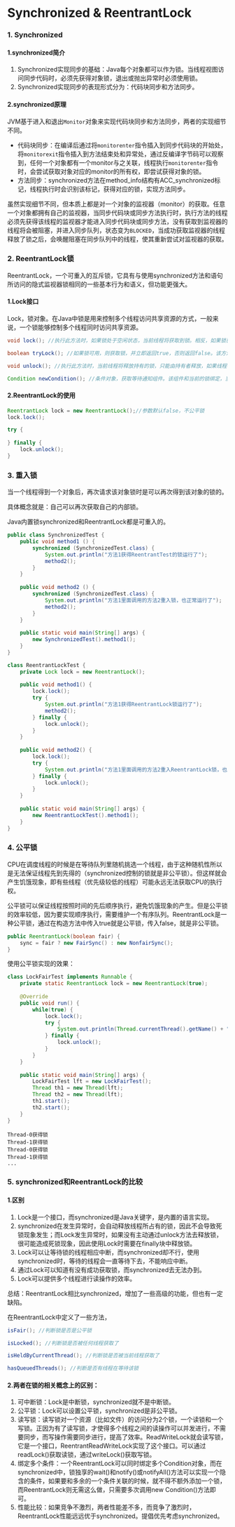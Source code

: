 # Synchronized & ReentrantLock

### 1. Synchronized

#### 1.synchronized简介

1. Synchronized实现同步的基础：Java每个对象都可以作为锁。当线程视图访问同步代码时，必须先获得对象锁，退出或抛出异常时必须使用锁。
2. Synchronized实现同步的表现形式分为：代码块同步和方法同步。

#### 2.synchronized原理

JVM基于进入和退出`Monitor`对象来实现代码块同步和方法同步，两者的实现细节不同。

- 代码块同步：在编译后通过将`monitorenter`指令插入到同步代码块的开始处，将`monitorexit`指令插入到方法结束处和异常处，通过反编译字节码可以观察到，任何一个对象都有一个monitor与之关联，线程执行`monitorenter`指令时，会尝试获取对象对应的monitor的所有权，即尝试获得对象的锁。
- 方法同步：synchronized方法在method_info结构有ACC_synchronized标记，线程执行时会识别该标记，获得对应的锁，实现方法同步。

虽然实现细节不同，但本质上都是对一个对象的监视器（monitor）的获取。任意一个对象都拥有自己的监视器，当同步代码块或同步方法执行时，执行方法的线程必须先获得该线程的监视器才能进入同步代码块或同步方法，没有获取到监视器的线程将会被阻塞，并进入同步队列，状态变为`BLOCKED`，当成功获取监视器的线程释放了锁之后，会唤醒阻塞在同步队列中的线程，使其重新尝试对监视器的获取。

### 2. ReentrantLock锁

ReentrantLock，一个可重入的互斥锁，它具有与使用synchronized方法和语句所访问的隐式监视器锁相同的一些基本行为和语义，但功能更强大。

#### 1.Lock接口

Lock，锁对象。在Java中锁是用来控制多个线程访问共享资源的方式，一般来说，一个锁能够控制多个线程同时访问共享资源。

```java
void lock(); //执行此方法时，如果锁处于空闲状态，当前线程将获取到锁。相反，如果锁已经被其他线程持有，将禁用当前线程，直到当前线程获取到锁。

boolean tryLock(); //如果锁可用，则获取锁，并立即返回true，否则返回false。该方法和lock()的区别在于，tryLock()只是试图获取锁，如果锁不可用，不会导致当前线程被禁用，当前线程仍然继续往下执行代码。而lock()方法则是一定要获取到锁，如果锁不可用，就一直等待，在未获得锁之前，当前线程并不继续向下执行。

void unlock(); //执行此方法时，当前线程将释放持有的锁，只能由持有者释放，如果线程不持有锁，却执行该方法，可能导致异常的发生。

Condition newCondition(); //条件对象，获取等待通知组件。该组件和当前的锁绑定，当前线程只有获取了锁，才能调用该组件的await()方法，而调用后，当前线程线程将释放锁。
```

#### 2.ReentrantLock的使用

```java
ReentrantLock lock = new ReentrantLock();//参数默认false，不公平锁
lock.lock();

try {
    
} finally {
    lock.unlock();
}
```

### 3. 重入锁

当一个线程得到一个对象后，再次请求该对象锁时是可以再次得到该对象的锁的。

具体概念就是：自己可以再次获取自己的内部锁。

Java内置锁synchronized和ReentrantLock都是可重入的。

```java
public class SynchronizedTest {
    public void method1 () {
        synchronized (SynchronizedTest.class) {
            System.out.println("方法1获得ReentrantTest的锁运行了");
            method2();
        }
    }
    
    public void method2 () {
        synchronized (SynchronizedTest.class) {
            System.out.println("方法1里面调用的方法2重入锁，也正常运行了");
            method2();
        }
    }
    
    public static void main(String[] args) {
        new SynchronizedTest().method1();
    }
}
```

```java
class ReentrantLockTest {
    private Lock lock = new ReentrantLock();
    
    public void method1() {
        lock.lock();
        try {
            System.out.println("方法1获得ReentrantLock锁运行了");
            method2();
        } finally {
            lock.unlock();
        }
    }
    
    public void method2() {
        lock.lock();
        try {
            System.out.println("方法1里面调用的方法2重入ReentrantLock锁，也正常运行了");
        } finally {
            lock.unlock();
        }
    }
    
    public static void main(String[] args) {
        new ReentrantLockTest().method1();
    }
}
```

### 4. 公平锁

CPU在调度线程的时候是在等待队列里随机挑选一个线程，由于这种随机性所以是无法保证线程先到先得的（synchronized控制的锁就是非公平锁）。但这样就会产生饥饿现象，即有些线程（优先级较低的线程）可能永远无法获取CPU的执行权。

公平锁可以保证线程按照时间的先后顺序执行，避免饥饿现象的产生。但是公平锁的效率较低，因为要实现顺序执行，需要维护一个有序队列。ReentrantLock是一种公平锁，通过在构造方法中传入true就是公平锁，传入false，就是非公平锁。

```java
public ReentrantLock(boolean fair) {
    sync = fair ? new FairSync() : new NonfairSync();
}
```

使用公平锁实现的效果：

```java
class LockFairTest implements Runnable {
    private static ReentrantLock lock = new ReentrantLock(true);
    
    @Override
    public void run() {
        while(true) {
            lock.lock();
            try {
                System.out.println(Thread.currentThread().getName() + "获得锁");
            } finally {
                lock.unlock();
            }
        }
    }
    
    public static void main(String[] args) {
        LockFairTest lft = new LockFairTest();
        Thread th1 = new Thread(lft);
        Thread th2 = new Thread(lft);
        th1.start();
        th2.start();
    }
}
```

```
Thread-0获得锁
Thread-1获得锁
Thread-0获得锁
Thread-1获得锁
...
```

### 5. synchronized和ReentrantLock的比较

#### 1.区别

1. Lock是一个接口，而synchronized是Java关键字，是内置的语言实现。
2. synchronized在发生异常时，会自动释放线程所占有的锁，因此不会导致死锁现象发生；而Lock发生异常时，如果没有主动通过unlock方法去释放锁，很可能造成死锁现象，因此使用Lock时需要在finally块中释放锁。
3. Lock可以让等待锁的线程相应中断，而synchronized却不行，使用synchronized时，等待的线程会一直等待下去，不能响应中断。
4. 通过Lock可以知道有没有成功获取锁，而synchronized去无法办到。
5. Lock可以提供多个线程进行读操作的效率。

总结：ReentrantLock相比synchronized，增加了一些高级的功能，但也有一定缺陷。

在ReentrantLock中定义了一些方法，

```java
isFair(); //判断锁是否是公平锁

isLocked(); //判断锁是否被任何线程获取了

isHeldByCurrentThread(); //判断锁是否被当前线程获取了

hasQueuedThreads(); //判断是否有线程在等待该锁
```

#### 2.两者在锁的相关概念上的区别：

1. 可中断锁：Lock是中断锁，synchronized就不是中断锁。
2. 公平锁：Lock可以设置公平锁，synchronized是非公平锁。
3. 读写锁：读写锁对一个资源（比如文件）的访问分为2个锁，一个读锁和一个写锁。正因为有了读写锁，才使得多个线程之间的读操作可以并发进行，不需要同步，而写操作需要同步进行，提高了效率。ReadWriteLock就会读写锁，它是一个接口，ReentrantReadWriteLock实现了这个接口。可以通过readLock()获取读锁，通过writeLock()获取写锁。
4. 绑定多个条件：一个ReentrantLock可以同时绑定多个Condition对象，而在synchronized中，锁独享的wait()和notify()或notifyAll()方法可以实现一个隐含的条件，如果要和多余的一个条件关联的时候，就不得不额外添加一个锁，而ReentrantLock则无需这么做，只需要多次调用new Condition()方法即可。
5. 性能比较：如果竞争不激烈，两者性能差不多，而竞争了激烈时，ReentrantLock性能远远优于synchronized。提倡优先考虑synchronized。